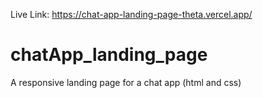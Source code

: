 Live Link: https://chat-app-landing-page-theta.vercel.app/

# chatApp_landing_page
A responsive landing page for a chat app (html and css)
